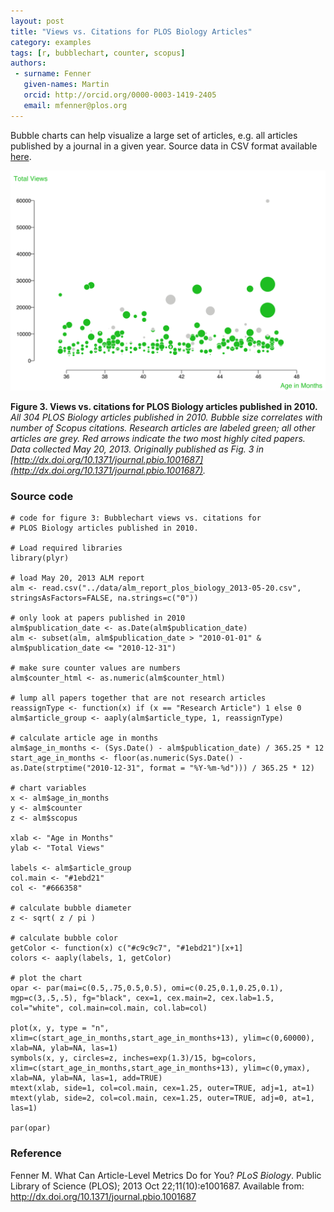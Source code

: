 ```yaml
---
layout: post
title: "Views vs. Citations for PLOS Biology Articles"
category: examples
tags: [r, bubblechart, counter, scopus]
authors:
 - surname: Fenner
   given-names: Martin
   orcid: http://orcid.org/0000-0003-1419-2405
   email: mfenner@plos.org
---
```


Bubble charts can help visualize a large set of articles, e.g. all articles published by a journal in a given year. Source data in CSV format available [here](/data/alm_report_plos_biology_2013-05-20.csv).

![Fig. 3](/assets/2013-12-11_figure_3.svg)

**Figure 3. Views vs. citations for PLOS Biology articles published in 2010.** *All 304 PLOS Biology articles published in 2010. Bubble size correlates with number of Scopus citations. Research articles are labeled green; all other articles are grey. Red arrows indicate the two most highly cited papers. Data collected May 20, 2013. Originally published as Fig. 3 in [http://dx.doi.org/10.1371/journal.pbio.1001687](http://dx.doi.org/10.1371/journal.pbio.1001687).*

### Source code

```{r 2013-12-11_figure_3, fig.path="images/", fig.show="hold", dev="svg", fig.width=10, fig.height=7, fig.cap="**Figure 3. Views vs. citations for PLOS Biology articles published in 2010.** All 304 *PLOS Biology* articles published in 2010. Bubble size correlates with number of Scopus citations. Research articles are labeled green; all other articles are grey. Red arrows indicate the two most highly cited papers. Data collected May 20, 2013.", message=FALSE}
# code for figure 3: Bubblechart views vs. citations for
# PLOS Biology articles published in 2010.

# Load required libraries
library(plyr)

# load May 20, 2013 ALM report
alm <- read.csv("../data/alm_report_plos_biology_2013-05-20.csv", stringsAsFactors=FALSE, na.strings=c("0"))

# only look at papers published in 2010
alm$publication_date <- as.Date(alm$publication_date)
alm <- subset(alm, alm$publication_date > "2010-01-01" & alm$publication_date <= "2010-12-31")

# make sure counter values are numbers
alm$counter_html <- as.numeric(alm$counter_html)

# lump all papers together that are not research articles
reassignType <- function(x) if (x == "Research Article") 1 else 0
alm$article_group <- aaply(alm$article_type, 1, reassignType)

# calculate article age in months
alm$age_in_months <- (Sys.Date() - alm$publication_date) / 365.25 * 12
start_age_in_months <- floor(as.numeric(Sys.Date() - as.Date(strptime("2010-12-31", format = "%Y-%m-%d"))) / 365.25 * 12)

# chart variables
x <- alm$age_in_months
y <- alm$counter
z <- alm$scopus

xlab <- "Age in Months"
ylab <- "Total Views"

labels <- alm$article_group
col.main <- "#1ebd21"
col <- "#666358"

# calculate bubble diameter
z <- sqrt( z / pi )

# calculate bubble color
getColor <- function(x) c("#c9c9c7", "#1ebd21")[x+1]
colors <- aaply(labels, 1, getColor)

# plot the chart
opar <- par(mai=c(0.5,.75,0.5,0.5), omi=c(0.25,0.1,0.25,0.1), mgp=c(3,.5,.5), fg="black", cex=1, cex.main=2, cex.lab=1.5, col="white", col.main=col.main, col.lab=col)

plot(x, y, type = "n", xlim=c(start_age_in_months,start_age_in_months+13), ylim=c(0,60000), xlab=NA, ylab=NA, las=1)
symbols(x, y, circles=z, inches=exp(1.3)/15, bg=colors, xlim=c(start_age_in_months,start_age_in_months+13), ylim=c(0,ymax), xlab=NA, ylab=NA, las=1, add=TRUE)
mtext(xlab, side=1, col=col.main, cex=1.25, outer=TRUE, adj=1, at=1)
mtext(ylab, side=2, col=col.main, cex=1.25, outer=TRUE, adj=0, at=1, las=1)

par(opar)
```

### Reference

Fenner M. What Can Article-Level Metrics Do for You? *PLoS Biology*. Public Library of Science (PLOS); 2013 Oct 22;11(10):e1001687. Available from: http://dx.doi.org/10.1371/journal.pbio.1001687
